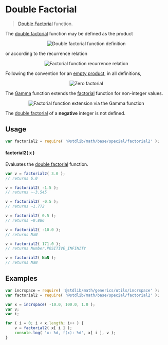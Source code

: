 # Double Factorial

> [Double Factorial][double-factorial-function] function.


<section class="intro">

The [double factorial][double-factorial-function] function may be defined as the product

<!-- <equation class="equation" label="eq:factorial_function" align="center" raw="n! = \prod_{k=1}^n k" alt="Factorial function definition"> -->

<div class="equation" align="center" data-raw-text="n! = \prod_{k=1}^n k" data-equation="eq:factorial_function">
    <img src="" alt="Double factorial function definition">
    <br>
</div>

<!-- </equation> -->

or according to the recurrence relation

<!-- <equation class="equation" label="eq:factorial_recurrence_relation" align="center" raw="n! = \begin{cases}1 &amp; \textrm{if } n = 0,\\(n-1)! \times n &amp; \textrm{if } n > 1\end{cases}" alt="Factorial function recurrence relation"> -->

<div class="equation" align="center" data-raw-text="n! = \begin{cases}1 &amp; \textrm{if } n = 0,\\(n-1)! \times n &amp; \textrm{if } n > 1\end{cases}" data-equation="eq:factorial_recurrence_relation">
    <img src="" alt="Factorial function recurrence relation">
    <br>
</div>

<!-- </equation> -->

Following the convention for an [empty product][empty-product], in all definitions,

<!-- <equation class="equation" label="eq:zero_factorial" align="center" raw="0! = 1" alt="Zero factorial"> -->

<div class="equation" align="center" data-raw-text="0! = 1" data-equation="eq:zero_factorial">
    <img src="" alt="Zero factorial">
    <br>
</div>

<!-- </equation> -->

The [Gamma][@stdlib/math/base/special/gamma] function extends the [factorial][double-factorial-function] function for non-integer values.

<!-- <equation class="equation" label="eq:factorial_function_and_gamma" align="center" raw="n! = \Gamma(n+1)" alt="Factorial function extension via the Gamma function"> -->

<div class="equation" align="center" data-raw-text="n! = \Gamma(n+1)" data-equation="eq:factorial_function_and_gamma">
    <img src="" alt="Factorial function extension via the Gamma function">
    <br>
</div>

<!-- </equation> -->

The [double factorial][double-factorial-function] of a __negative__ integer is not defined.

</section>

<!-- /.intro -->


<section class="usage">

## Usage

``` javascript
var factorial2 = require( '@stdlib/math/base/special/factorial2' );
```

#### factorial2( x )

Evaluates the [double factorial][double-factorial-function] function.

``` javascript
var v = factorial2( 3.0 );
// returns 6.0

v = factorial2( -1.5 );
// returns ~-3.545

v = factorial2( -0.5 );
// returns ~1.772

v = factorial2( 0.5 );
// returns ~0.886

v = factorial2( -10.0 );
// returns NaN

v = factorial2( 171.0 );
// returns Number.POSITIVE_INFINITY

v = factorial2( NaN );
// returns NaN
```

</section>

<!-- /.usage -->


<section class="examples">

## Examples

``` javascript
var incrspace = require( '@stdlib/math/generics/utils/incrspace' );
var factorial2 = require( '@stdlib/math/base/special/factorial2' );

var x = incrspace( -10.0, 100.0, 1.0 );
var v;
var i;

for ( i = 0; i < x.length; i++ ) {
    v = factorial2( x[ i ] );
    console.log( 'x: %d, f(x): %d', x[ i ], v );
}
```

</section>

<!-- /.examples -->


<section class="links">

[@stdlib/math/base/special/gamma]: https://github.com/stdlib-js/stdlib
[double-factorial-function]: https://en.wikipedia.org/wiki/Factorial
[empty-product]: https://en.wikipedia.org/wiki/Empty_product

</section>

<!-- /.links -->
